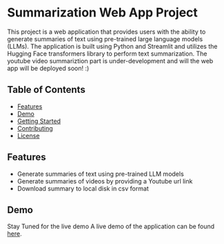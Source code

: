 # Summarization Web App Project

This project is a web application that provides users with the ability to generate summaries of text using pre-trained large language models (LLMs). The application is built using Python and Streamlit and utilizes the Hugging Face transformers library to perform text summarization. The youtube video summariztion part is under-development and will the web app will be deployed soon! :)

## Table of Contents

- [Features](#features)
- [Demo](#demo)
- [Getting Started](#getting-started)
- [Contributing](#contributing)
- [License](#license)

## Features

- Generate summaries of text using pre-trained LLM models
- Generate summaries of videos by providing a Youtube url link
- Download summary to local disk in csv format

## Demo

Stay Tuned for the live demo
A live demo of the application can be found [here](https://summarization-adamml.streamlit.app/).

